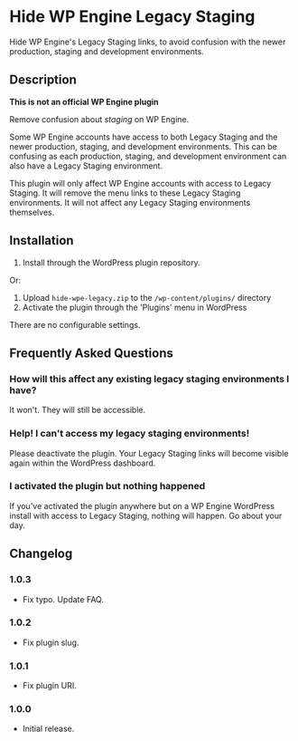 # Hide WP Engine Legacy Staging
Hide WP Engine's Legacy Staging links, to avoid confusion with the newer production, staging and development environments.

## Description

**This is not an official WP Engine plugin**

Remove confusion about _staging_ on WP Engine.

Some WP Engine accounts have access to both Legacy Staging and the newer production, staging, and development environments. This can be confusing as each production, staging, and development environment can also have a Legacy Staging environment.

This plugin will only affect WP Engine accounts with access to Legacy Staging. It will remove the menu links to these Legacy Staging environments. It will not affect any Legacy Staging environments themselves.

## Installation

1. Install through the WordPress plugin repository.

Or:

1. Upload `hide-wpe-legacy.zip` to the `/wp-content/plugins/` directory
2. Activate the plugin through the 'Plugins' menu in WordPress

There are no configurable settings.

## Frequently Asked Questions

### How will this affect any existing legacy staging environments I have?

It won't. They will still be accessible.

### Help! I can't access my legacy staging environments!

Please deactivate the plugin. Your Legacy Staging links will become visible again within the WordPress dashboard.

### I activated the plugin but nothing happened

If you've activated the plugin anywhere but on a WP Engine WordPress install with access to Legacy Staging, nothing will happen. Go about your day.

## Changelog

### 1.0.3
* Fix typo. Update FAQ.

### 1.0.2
* Fix plugin slug.

### 1.0.1
* Fix plugin URI.

### 1.0.0
* Initial release.
